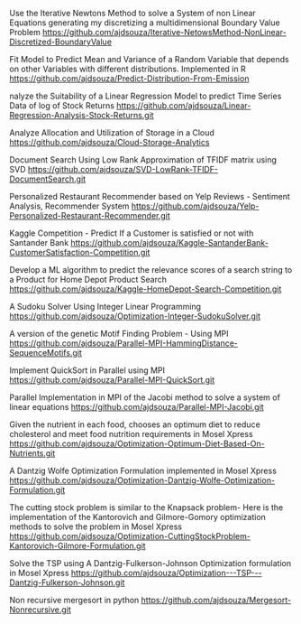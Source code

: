 

Use the Iterative Newtons Method to solve a System of non Linear Equations generating my discretizing a multidimensional Boundary Value Problem 
https://github.com/ajdsouza/Iterative-NetowsMethod-NonLinear-Discretized-BoundaryValue


Fit Model to Predict Mean and Variance of a Random Variable that depends on other Variables with different distributions. Implemented in R 
https://github.com/ajdsouza/Predict-Distribution-From-Emission


nalyze the Suitability of a Linear Regression Model to predict Time Series Data of log of Stock Returns 
https://github.com/ajdsouza/Linear-Regression-Analysis-Stock-Returns.git


Analyze Allocation and Utilization of Storage in a Cloud
https://github.com/ajdsouza/Cloud-Storage-Analytics


Document Search Using Low Rank Approximation of TFIDF matrix using SVD 
https://github.com/ajdsouza/SVD-LowRank-TFIDF-DocumentSearch.git


Personalized Restaurant Recommender based on Yelp Reviews - Sentiment Analysis, Recommender System
https://github.com/ajdsouza/Yelp-Personalized-Restaurant-Recommender.git


Kaggle Competition - Predict If a Customer is satisfied or not with Santander Bank
https://github.com/ajdsouza/Kaggle-SantanderBank-CustomerSatisfaction-Competition.git


Develop a ML algorithm to predict the relevance scores of a search string to a Product for Home Depot Product Search
https://github.com/ajdsouza/Kaggle-HomeDepot-Search-Competition.git


A Sudoku Solver Using Integer Linear Programming
https://github.com/ajdsouza/Optimization-Integer-SudokuSolver.git


A version of the genetic Motif Finding Problem - Using MPI
https://github.com/ajdsouza/Parallel-MPI-HammingDistance-SequenceMotifs.git


Implement QuickSort in Parallel using MPI
https://github.com/ajdsouza/Parallel-MPI-QuickSort.git


Parallel Implementation in MPI of the Jacobi method to solve a system of linear equations
https://github.com/ajdsouza/Parallel-MPI-Jacobi.git


Given the nutrient in each food, chooses an optimum diet to reduce cholesterol and meet food nutrition requirements in Mosel Xpress
https://github.com/ajdsouza/Optimization-Optimum-Diet-Based-On-Nutrients.git


A Dantzig Wolfe Optimization Formulation  implemented in Mosel Xpress
https://github.com/ajdsouza/Optimization-Dantzig-Wolfe-Optimization-Formulation.git


The cutting stock problem is similar to the Knapsack problem- Here is the implementation of the Kantorovich and Gilmore-Gomory optimization methods to solve the problem in Mosel Xpress
https://github.com/ajdsouza/Optimization-CuttingStockProblem-Kantorovich-Gilmore-Formulation.git


Solve the TSP using A Dantzig-Fulkerson-Johnson Optimization formulation in Mosel Xpress
https://github.com/ajdsouza/Optimization---TSP---Dantzig-Fulkerson-Johnson.git


Non recursive mergesort in python
https://github.com/ajdsouza/Mergesort-Nonrecursive.git
